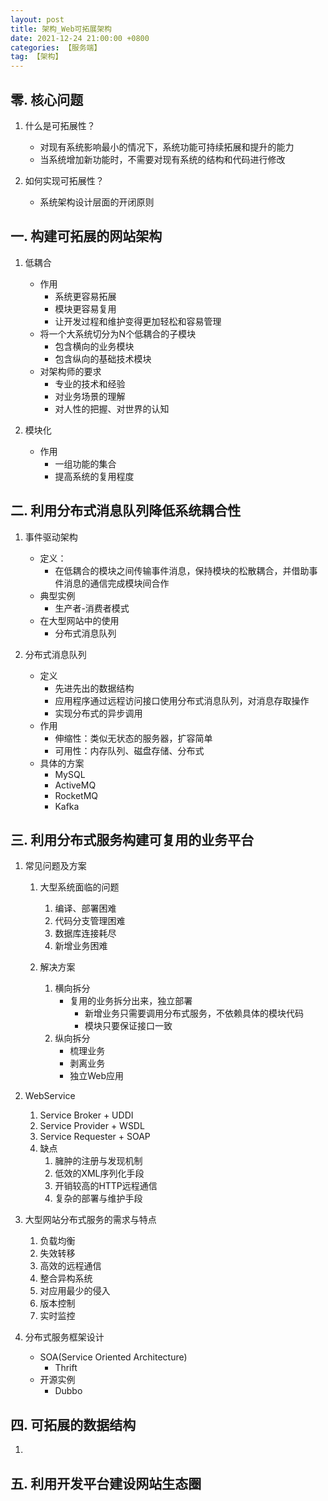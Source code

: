 ```yaml
---
layout: post
title: 架构_Web可拓展架构
date: 2021-12-24 21:00:00 +0800
categories: 【服务端】
tag: 【架构】
---
```


## 零. 核心问题
1. 什么是可拓展性？
	- 对现有系统影响最小的情况下，系统功能可持续拓展和提升的能力
	- 当系统增加新功能时，不需要对现有系统的结构和代码进行修改

2. 如何实现可拓展性？
	- 系统架构设计层面的开闭原则 


## 一. 构建可拓展的网站架构

1. 低耦合
	- 作用
		- 系统更容易拓展
		- 模块更容易复用
		- 让开发过程和维护变得更加轻松和容易管理
	- 将一个大系统切分为N个低耦合的子模块
		- 包含横向的业务模块
		- 包含纵向的基础技术模块
	- 对架构师的要求
		- 专业的技术和经验
		- 对业务场景的理解
		- 对人性的把握、对世界的认知

2. 模块化 
	- 作用
		- 一组功能的集合
		- 提高系统的复用程度 

## 二. 利用分布式消息队列降低系统耦合性

1. 事件驱动架构
	- 定义：
		- 在低耦合的模块之间传输事件消息，保持模块的松散耦合，并借助事件消息的通信完成模块间合作
	- 典型实例
		- 生产者-消费者模式
	- 在大型网站中的使用
		- 分布式消息队列

2. 分布式消息队列
	- 定义
		- 先进先出的数据结构
		- 应用程序通过远程访问接口使用分布式消息队列，对消息存取操作
		- 实现分布式的异步调用 
	- 作用
		- 伸缩性：类似无状态的服务器，扩容简单
		- 可用性：内存队列、磁盘存储、分布式
	- 具体的方案
		- MySQL
		- ActiveMQ
		- RocketMQ
		- Kafka

## 三. 利用分布式服务构建可复用的业务平台

1. 常见问题及方案
	1. 大型系统面临的问题
		1. 编译、部署困难
		2. 代码分支管理困难
		3. 数据库连接耗尽
		4. 新增业务困难

	2. 解决方案
		1. 横向拆分
			- 复用的业务拆分出来，独立部署
				- 新增业务只需要调用分布式服务，不依赖具体的模块代码
				- 模块只要保证接口一致
		2. 纵向拆分
			- 梳理业务
			- 剥离业务
			- 独立Web应用
2. WebService
	1. Service Broker + UDDI
	2. Service Provider + WSDL
	3. Service Requester + SOAP
	4. 缺点
		1. 臃肿的注册与发现机制
		2. 低效的XML序列化手段
		3. 开销较高的HTTP远程通信
		4. 复杂的部署与维护手段

3. 大型网站分布式服务的需求与特点
	1. 负载均衡
	2. 失效转移
	3. 高效的远程通信
	4. 整合异构系统
	5. 对应用最少的侵入
	6. 版本控制
	7. 实时监控 

4. 分布式服务框架设计
	- SOA(Service Oriented Architecture)
		- Thrift
	- 开源实例
		- Dubbo

## 四. 可拓展的数据结构

1. 

## 五. 利用开发平台建设网站生态圈

